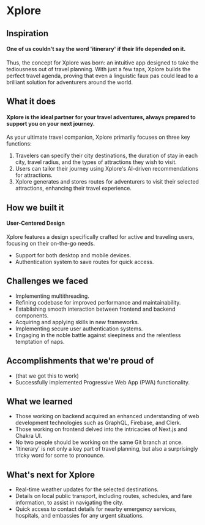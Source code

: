 # Xplore

## Inspiration
#### One of us couldn't say the word 'itinerary' if their life depended on it. 
Thus, the concept for Xplore was born: an intuitive app designed to take the tediousness out of travel planning. With just a few taps, Xplore builds the perfect travel agenda, proving that even a linguistic faux pas could lead to a brilliant solution for adventurers around the world.

## What it does
#### Xplore is the ideal partner for your travel adventures, always prepared to support you on your next journey.
As your ultimate travel companion, Xplore primarily focuses on three key functions:
1. Travelers can specify their city destinations, the duration of stay in each city, travel radius, and the types of attractions they wish to visit.
2. Users can tailor their journey using Xplore's AI-driven recommendations for attractions.
3. Xplore generates and stores routes for adventurers to visit their selected attractions, enhancing their travel experience.

## How we built it
#### User-Centered Design 
Xplore features a design specifically crafted for active and traveling users, focusing on their on-the-go needs.
- Support for both desktop and mobile devices.
- Authentication system to save routes for quick access.

## Challenges we faced
- Implementing multithreading.
- Refining codebase for improved performance and maintainability.
- Establishing smooth interaction between frontend and backend components.
- Acquiring and applying skills in new frameworks.
- Implementing secure user authentication systems.
- Engaging in the noble battle against sleepiness and the relentless temptation of naps.

## Accomplishments that we're proud of
- (that we got this to work)
- Successfully implemented Progressive Web App (PWA) functionality.

## What we learned
- Those working on backend acquired an enhanced understanding of web development technologies such as GraphQL, Firebase, and Clerk.
- Those working on frontend delved into the intricacies of Next.js and Chakra UI.
- No two people should be working on the same Git branch at once.
- 'Itinerary' is not only a key part of travel planning, but also a surprisingly tricky word for some to pronounce.

## What's next for Xplore
- Real-time weather updates for the selected destinations.
- Details on local public transport, including routes, schedules, and fare information, to assist in navigating the city.
- Quick access to contact details for nearby emergency services, hospitals, and embassies for any urgent situations.

